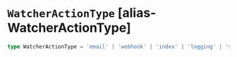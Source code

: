 # `WatcherActionType` [alias-WatcherActionType]
```typescript
type WatcherActionType = 'email' | 'webhook' | 'index' | 'logging' | 'slack' | 'pagerduty';
```
